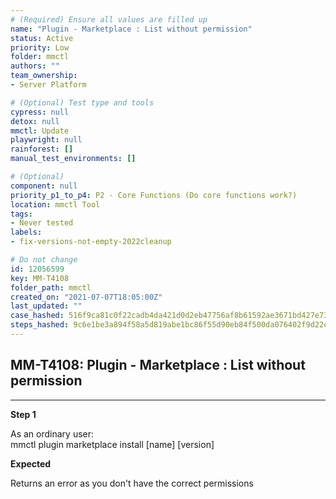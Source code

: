 ```yaml
---
# (Required) Ensure all values are filled up
name: "Plugin - Marketplace : List without permission"
status: Active
priority: Low
folder: mmctl
authors: ""
team_ownership: 
- Server Platform

# (Optional) Test type and tools
cypress: null
detox: null
mmctl: Update
playwright: null
rainforest: []
manual_test_environments: []

# (Optional)
component: null
priority_p1_to_p4: P2 - Core Functions (Do core functions work?)
location: mmctl Tool
tags: 
- Never tested
labels: 
- fix-versions-not-empty-2022cleanup

# Do not change
id: 12056599
key: MM-T4108
folder_path: mmctl
created_on: "2021-07-07T18:05:00Z"
last_updated: ""
case_hashed: 516f9ca81c0f22cadb4da421d0d2eb47756af8b61592ae3671bd427e736946553c2879a0d237d3402bcd92ed13c34857
steps_hashed: 9c6e1be3a894f58a5d819abe1bc86f55d90eb84f500da076402f9d22c6b9b2fc882086739bac86b6bd2dd89489e3cd0c
---
```


## MM-T4108: Plugin - Marketplace : List without permission

---

**Step 1**

As an ordinary user:\
mmctl plugin marketplace install \[name] \[version]

**Expected**

Returns an error as you don't have the correct permissions
